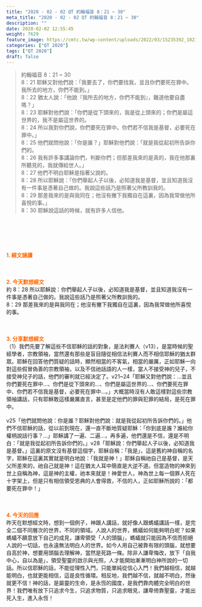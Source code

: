 ```yaml
---
title: "2020 - 02 - 02 QT 約翰福音 8：21 ~ 30"
meta_title: "2020 - 02 - 02 QT 約翰福音 8：21 ~ 30"
description: ""
date: 2020-02-02 12:55:45
weight: 7629
feature_image: https://cmtc.tw/wp-content/uploads/2022/03/15235392_10211799862337740_180693556567566654_o-1.webp
categories: ["QT 2020"]
tags: ["QT 2020"]
draft: false
---
```


<blockquote>約翰福音 8：21 ~ 30<br />
8：21 耶穌又對他們說：「我要去了，你們要找我，並且你們要死在罪中。我所去的地方，你們不能到。」<br />
8：22 猶太人說：「他說『我所去的地方，你們不能到』，難道他要自盡嗎？」<br />
8：23 耶穌對他們說：「你們是從下頭來的，我是從上頭來的；你們是屬這世界的，我不是屬這世界的。<br />
8：24 所以我對你們說，你們要死在罪中。你們若不信我是基督，必要死在罪中。」<br />
8：25 他們就問他說：「你是誰？」耶穌對他們說：「就是我從起初所告訴你們的。<br />
8：26 我有許多事講論你們，判斷你們；但那差我來的是真的，我在他那裏所聽見的，我就傳給世人。」<br />
8：27 他們不明白耶穌是指著父說的。<br />
8：28 所以耶穌說：「你們舉起人子以後，必知道我是基督，並且知道我沒有一件事是憑著自己做的。我說這些話乃是照著父所教訓我的。<br />
8：29 那差我來的是與我同在；他沒有撇下我獨自在這裏，因為我常做他所喜悅的事。」<br />
8：30 耶穌說這話的時候，就有許多人信他。</blockquote><br />
&nbsp;<br />
<br />
&nbsp;<br />
<br />
<span style="color: #ff6600;"><strong>1. </strong><strong>經文誦讀</strong></span><br />
<br />
<span style="color: #ff6600;"><strong> </strong></span><br />
<br />
<span style="color: #ff6600;"><strong>2. 今天默想</strong><strong>經文<br />
</strong></span>約 8：28 所以耶穌說：你們舉起人子以後，必知道我是基督，並且知道我沒有一件事是憑著自己做的。我說這些話乃是照著父所教訓我的。<br />
8：29 那差我來的是與我同在；他沒有撇下我獨自在這裏，因為我常做他所喜悅的事。<br />
<br />
&nbsp;<br />
<br />
<span style="color: #ff6600;"><strong>3. 分享默想經文<br />
</strong></span>（1）我們先要了解這些不信耶穌的話的對象，是法利賽人（v13），是當時候的聖經學者，宗教領袖，當然還有那些是盲目隨從相信法利賽人而不相信耶穌的猶太群眾。耶穌在回答他們質疑的話時，顯然相當的不客氣，相當的嚴厲，正如耶穌一向對這些假冒偽善的宗教領袖，以及不信祂話語的人一樣，當人不接受神的兒子，不接受神兒子的話，他們的審判就已經決定了。v21~24「耶穌又對他們說：…並且你們要死在罪中…、你們是從下頭來的…、你們是屬這世界的…、你們要死在罪中、你們若不信我是基督，必要死在罪中…。」大概當時沒有人敢這樣對這些宗教領袖講話，只有耶穌敢這樣嚴厲直言，甚至是定他們的罪與犯罪的結局，是死在罪中。<br />
<br />
v25「他們就問他說：你是誰？耶穌對他們說：就是我從起初所告訴你們的。」他們不信耶穌的話，從以前到現在，還一直不斷地質疑耶穌：「你到底是誰？誰給你權柄說話行事？…」耶穌講了一遍、二遍…，再多遍，他們還是不信，還是不明白：「就是我從起初所告訴你們的。」v28「耶穌說：你們舉起人子以後，必知道我是基督。」這裏的原文沒有基督這個字，耶穌自稱：「我是」，這是舊約神自稱的名字，耶穌在這裏其實就是明白地說：「我就是神！」耶穌自稱祂自己是基督，是天父所差來的，祂自己就是神！這在猶太人耳中簡直是大逆不道。但當造物的神來到世上自稱為神，這是神的主權，祂本來就是！神愛世人，神為世上每一個罪人死在十字架上，但是只有相信領受恩典的人會得救，不信的人，正如耶穌所說的：「都要死在罪中！」<br />
<br />
<span style="color: #ff6600;"><strong> </strong></span><br />
<br />
<span style="color: #ff6600;"><strong>4. 今天的回應<br />
</strong></span>昨天在默想經文時，想到一個例子，神跟人講話，就好像人跟螞蟻講話一樣，是完全二個不同層次的世界，不同的領域。人說人的世界，螞蟻如何能夠明白呢？如果螞蟻不願意放下自己的成見，謙卑領受「人的頭腦」，螞蟻就只能因為不信而拒絕人說的一切話，也永遠無法明白人的世界。如今人用自己被靠有限的頭腦，就想要自高於神，想要用頭腦去理解神，當然是死路一條。除非人謙卑悔改，放下「自我中心，自以為是」，領受聖靈的啟示與光照，人才能開始漸漸明白神所說的一切話。所以信耶穌的話，不能從理性入門，只能單純從信心入門！我們越相信，就越能明白，也就更能相信，這是良性循環。相反地，我們越不信，就越不明白，然後就更不信！神的話，是屬靈的生命，是永恆的國度，是我們靠肉體完全明白的世界！我們唯有放下只追求今生，只追求物質，只追求眼見，謙卑倚靠聖靈，才能出死入生，進入永恆！
        